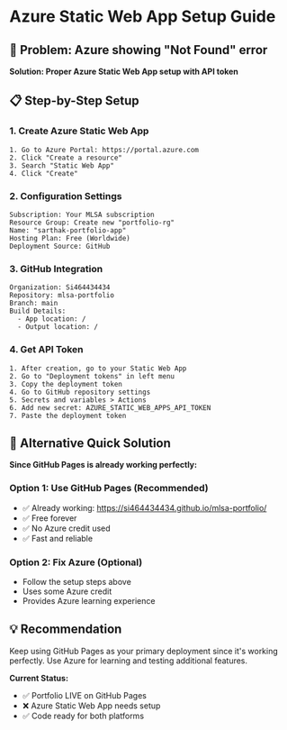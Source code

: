 # Azure Static Web App Setup Guide

## 🎯 Problem: Azure showing "Not Found" error
**Solution: Proper Azure Static Web App setup with API token**

## 📋 Step-by-Step Setup

### 1. Create Azure Static Web App
```
1. Go to Azure Portal: https://portal.azure.com
2. Click "Create a resource" 
3. Search "Static Web App"
4. Click "Create"
```

### 2. Configuration Settings
```
Subscription: Your MLSA subscription
Resource Group: Create new "portfolio-rg"
Name: "sarthak-portfolio-app"
Hosting Plan: Free (Worldwide)
Deployment Source: GitHub
```

### 3. GitHub Integration
```
Organization: Si464434434
Repository: mlsa-portfolio
Branch: main
Build Details:
  - App location: /
  - Output location: /
```

### 4. Get API Token
```
1. After creation, go to your Static Web App
2. Go to "Deployment tokens" in left menu
3. Copy the deployment token
4. Go to GitHub repository settings
5. Secrets and variables > Actions
6. Add new secret: AZURE_STATIC_WEB_APPS_API_TOKEN
7. Paste the deployment token
```

## 🚀 Alternative Quick Solution

**Since GitHub Pages is already working perfectly:**

### Option 1: Use GitHub Pages (Recommended)
- ✅ Already working: https://si464434434.github.io/mlsa-portfolio/
- ✅ Free forever
- ✅ No Azure credit used
- ✅ Fast and reliable

### Option 2: Fix Azure (Optional)
- Follow the setup steps above
- Uses some Azure credit
- Provides Azure learning experience

## 💡 Recommendation
Keep using GitHub Pages as your primary deployment since it's working perfectly. Use Azure for learning and testing additional features.

**Current Status:**
- ✅ Portfolio LIVE on GitHub Pages
- ❌ Azure Static Web App needs setup
- ✅ Code ready for both platforms